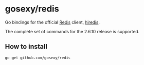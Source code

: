 # gosexy/redis

Go bindings for the official [Redis][1] client, [hiredis][2].

The complete set of commands for the 2.6.10 release is supported.

## How to install

```
go get github.com/gosexy/redis
```

[1]: http://redis.io
[2]: https://github.com/redis/hiredis
